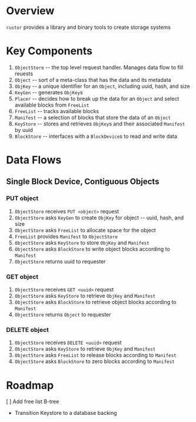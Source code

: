 
# Overview
`rustor` provides a library and binary tools to create storage systems

# Key Components
1. `ObjectStore` -- the top level request handler. Manages data flow to fill reuests
2. `Object` -- sort of a meta-class that has the data and its metadata
3. `ObjKey` -- a unique identifier for an `Object`, including uuid, hash, and size
4. `KeyGen` -- generates `ObjKey`s
5. `Placer` -- decides how to break up the data for an `Object` and select available blocks from `FreeList`
6. `FreeList` -- tracks available blocks
7. `Manifest` -- a selection of blocks that store the data of an `Object`
8. `KeyStore` -- stores and retrieves `ObjKey`s and their associated `Manifest` by uuid
9. `BlockStore` -- interfaces with a `BlockDevice`s to read and write data

# Data Flows
## Single Block Device, Contiguous Objects
### PUT object
1. `ObjectStore` receives `PUT <object>` request
2. `ObjectStore` asks  `KeyGen` to create `ObjKey` for object -- uuid, hash, and size
3. `ObjectStore` asks `FreeList` to allocate space for the object
4. `FreeList` provides `Manifest` to `ObjectStore`
5. `ObjectStore` asks `KeyStore` to store `ObjKey` and `Manifest`
6. `ObjectStore` asks `BlockStore` to write object blocks according to `Manifest`
7. `ObjectStore` returns uuid to requester

### GET object
1. `ObjectStore` receives ``GET <uuid>`` request
2. `ObjectStore` asks `KeyStore` to retrieve `ObjKey` and `Manifest`
3. `ObjectStore` asks `BlockStore` to retrieve object blocks according to `Manifest`
4. `ObjectStore` returns `Object` to requester

### DELETE object
1. `ObjectStore` receives `DELETE <uuid>` request
2. `ObjectStore` asks `KeyStore` to retrieve `ObjKey` and `Manifest`
3. `ObjectStore` asks `FreeList` to release blocks according to `Manifest`
4. <optional> `ObjectStore` asks `BlockStore` to zero blocks according to `Manifest`

# Roadmap
[ ] Add free list B-tree
- Transition Keystore to a database backing

